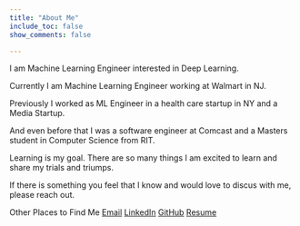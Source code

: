 ```yaml
---
title: "About Me"
include_toc: false
show_comments: false

---
```


I am Machine Learning Engineer interested in Deep Learning.

<!--more-->
Currently I am Machine Learning Engineer working at Walmart in NJ.


Previously I worked as ML Engineer in a health care startup in NY and a Media Startup.


And even before that I was a software engineer at Comcast and a Masters student in Computer Science from RIT.

Learning is my goal. There are so many things I am excited to learn and share my trials and triumps.

If there is something you feel that I know and would love to discus with me, please reach out.



Other Places to Find Me
[Email](npatta01@gmail.com)
[LinkedIn](https://www.linkedin.com/in/nidhinpattaniyil)
[GitHub](https://github.com/npatta01)
[Resume](/assets/cv/nidhin_pattaniyil_resume.pdf)